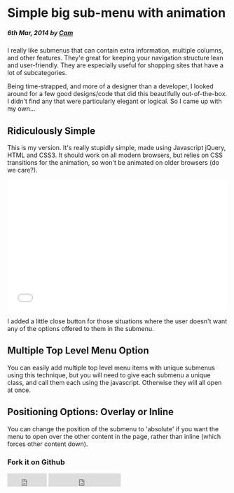 # Simple big sub-menu with animation

##### 6th Mar, 2014 by [Cam][1]

I really like submenus that can contain extra information, multiple columns, and other features. They'e great for keeping your navigation structure lean and user-friendly. They are especially useful for shopping sites that have a lot of subcategories.

Being time-strapped, and more of a designer than a developer, I looked around for a few good designs/code that did this beautifully out-of-the-box. I didn't find any that were particularly elegant or logical. So I came up with my own...

## Ridiculously Simple

This is my version. It's really stupidly simple, made using Javascript jQuery, HTML and CSS3. It should work on all modern browsers, but relies on CSS transitions for the animation, so won't be animated on older browsers (do we care?).

<iframe width="100%" height="300" src="//jsfiddle.net/cam/UFQW9/1054/embedded/" allowfullscreen="allowfullscreen" allowpaymentrequest frameborder="0"></iframe>

I added a little close button for those situations where the user doesn't want any of the options offered to them in the submenu.

## Multiple Top Level Menu Option

You can easily add multiple top level menu items with unique submenus using this technique, but you will need to give each submenu a unique class, and call them each using the javascript. Otherwise they will all open at once.

## Positioning Options: Overlay or Inline

You can change the position of the submenu to 'absolute' if you want the menu to open over the other content in the page, rather than inline (which forces other content down).

### Fork it on Github

<iframe src="http://ghbtns.com/github-btn.html?user=cam&amp;repo=simple-sub-menu&amp;type=fork&amp;count=false&amp;size=large" allowtransparency="true" frameborder="0" scrolling="0" width="90" height="30" style="margin:0;padding:0;"></iframe>
<iframe src="http://ghbtns.com/github-btn.html?user=cam&amp;type=follow&amp;count=false&amp;size=large" allowtransparency="true" frameborder="0" scrolling="0" width="165" height="30" style="margin:0;padding:0;"></iframe>
<br>

[1]: https://plus.google.com/+CamGould?rel=author

